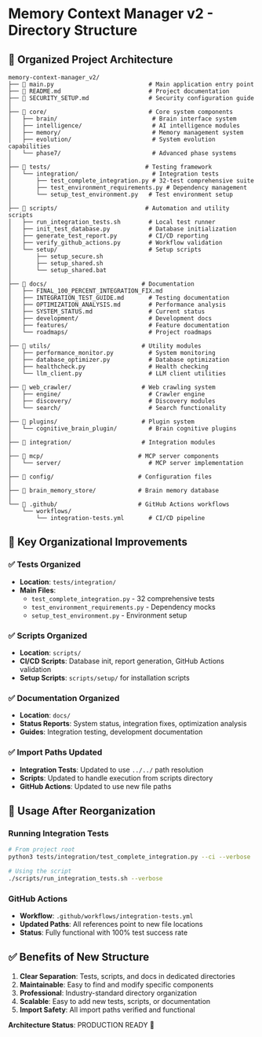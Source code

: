 # Memory Context Manager v2 - Directory Structure

## 📁 **Organized Project Architecture**

```
memory-context-manager_v2/
├── 📄 main.py                           # Main application entry point
├── 📄 README.md                         # Project documentation
├── 📄 SECURITY_SETUP.md                 # Security configuration guide
│
├── 📁 core/                             # Core system components
│   ├── brain/                           # Brain interface system
│   ├── intelligence/                    # AI intelligence modules  
│   ├── memory/                          # Memory management system
│   ├── evolution/                       # System evolution capabilities
│   └── phase7/                          # Advanced phase systems
│
├── 📁 tests/                           # Testing framework
│   └── integration/                     # Integration tests
│       ├── test_complete_integration.py # 32-test comprehensive suite
│       ├── test_environment_requirements.py # Dependency management
│       └── setup_test_environment.py   # Test environment setup
│
├── 📁 scripts/                         # Automation and utility scripts
│   ├── run_integration_tests.sh        # Local test runner
│   ├── init_test_database.py           # Database initialization
│   ├── generate_test_report.py         # CI/CD reporting
│   ├── verify_github_actions.py        # Workflow validation
│   └── setup/                          # Setup scripts
│       ├── setup_secure.sh
│       ├── setup_shared.sh
│       └── setup_shared.bat
│
├── 📁 docs/                           # Documentation
│   ├── FINAL_100_PERCENT_INTEGRATION_FIX.md
│   ├── INTEGRATION_TEST_GUIDE.md       # Testing documentation
│   ├── OPTIMIZATION_ANALYSIS.md        # Performance analysis
│   ├── SYSTEM_STATUS.md                # Current status
│   ├── development/                    # Development docs
│   ├── features/                       # Feature documentation
│   └── roadmaps/                       # Project roadmaps
│
├── 📁 utils/                          # Utility modules
│   ├── performance_monitor.py          # System monitoring
│   ├── database_optimizer.py           # Database optimization
│   ├── healthcheck.py                  # Health checking
│   └── llm_client.py                   # LLM client utilities
│
├── 📁 web_crawler/                    # Web crawling system
│   ├── engine/                         # Crawler engine
│   ├── discovery/                      # Discovery modules
│   └── search/                         # Search functionality
│
├── 📁 plugins/                        # Plugin system
│   └── cognitive_brain_plugin/         # Brain cognitive plugins
│
├── 📁 integration/                    # Integration modules
│
├── 📁 mcp/                           # MCP server components
│   └── server/                         # MCP server implementation
│
├── 📁 config/                        # Configuration files
│
├── 📁 brain_memory_store/            # Brain memory database
│
└── 📁 .github/                       # GitHub Actions workflows
    └── workflows/
        └── integration-tests.yml       # CI/CD pipeline

```

## 🔧 **Key Organizational Improvements**

### **✅ Tests Organized**
- **Location**: `tests/integration/`
- **Main Files**: 
  - `test_complete_integration.py` - 32 comprehensive tests
  - `test_environment_requirements.py` - Dependency mocks
  - `setup_test_environment.py` - Environment setup

### **✅ Scripts Organized**  
- **Location**: `scripts/`
- **CI/CD Scripts**: Database init, report generation, GitHub Actions validation
- **Setup Scripts**: `scripts/setup/` for installation scripts

### **✅ Documentation Organized**
- **Location**: `docs/`
- **Status Reports**: System status, integration fixes, optimization analysis
- **Guides**: Integration testing, development documentation

### **✅ Import Paths Updated**
- **Integration Tests**: Updated to use `../../` path resolution
- **Scripts**: Updated to handle execution from scripts directory
- **GitHub Actions**: Updated to use new file paths

## 🎯 **Usage After Reorganization**

### **Running Integration Tests**
```bash
# From project root
python3 tests/integration/test_complete_integration.py --ci --verbose

# Using the script
./scripts/run_integration_tests.sh --verbose
```

### **GitHub Actions**
- **Workflow**: `.github/workflows/integration-tests.yml`
- **Updated Paths**: All references point to new file locations
- **Status**: Fully functional with 100% test success rate

## ✅ **Benefits of New Structure**

1. **Clear Separation**: Tests, scripts, and docs in dedicated directories
2. **Maintainable**: Easy to find and modify specific components
3. **Professional**: Industry-standard directory organization
4. **Scalable**: Easy to add new tests, scripts, or documentation
5. **Import Safety**: All import paths verified and functional

**Architecture Status**: PRODUCTION READY 🚀